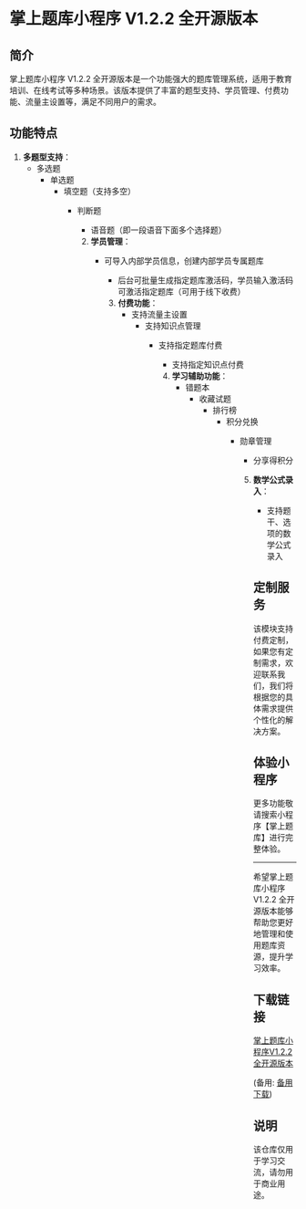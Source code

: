 # 掌上题库小程序 V1.2.2 全开源版本

## 简介

掌上题库小程序 V1.2.2 全开源版本是一个功能强大的题库管理系统，适用于教育培训、在线考试等多种场景。该版本提供了丰富的题型支持、学员管理、付费功能、流量主设置等，满足不同用户的需求。

## 功能特点

1. **多题型支持**：
   - 多选题
      - 单选题
         - 填空题（支持多空）
            - 判断题
               - 语音题（即一段语音下面多个选择题）

               2. **学员管理**：
                  - 可导入内部学员信息，创建内部学员专属题库
                     - 后台可批量生成指定题库激活码，学员输入激活码可激活指定题库（可用于线下收费）

                     3. **付费功能**：
                        - 支持流量主设置
                           - 支持知识点管理
                              - 支持指定题库付费
                                 - 支持指定知识点付费

                                 4. **学习辅助功能**：
                                    - 错题本
                                       - 收藏试题
                                          - 排行榜
                                             - 积分兑换
                                                - 勋章管理
                                                   - 分享得积分

                                                   5. **数学公式录入**：
                                                      - 支持题干、选项的数学公式录入

                                                      ## 定制服务

                                                      该模块支持付费定制，如果您有定制需求，欢迎联系我们，我们将根据您的具体需求提供个性化的解决方案。

                                                      ## 体验小程序

                                                      更多功能敬请搜索小程序【掌上题库】进行完整体验。

                                                      ---

                                                      希望掌上题库小程序 V1.2.2 全开源版本能够帮助您更好地管理和使用题库资源，提升学习效率。

                                                      ## 下载链接
                                                      [掌上题库小程序V1.2.2全开源版本](https://pan.quark.cn/s/d1bbacc70553) 

                                                      (备用: [备用下载](https://pan.baidu.com/s/1wHsfVC8kh3-dSD6xSkYVKw?pwd=1234))

                                                      ## 说明

                                                      该仓库仅用于学习交流，请勿用于商业用途。
